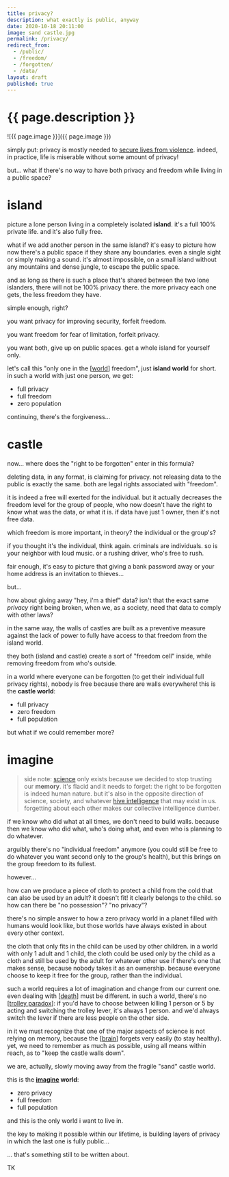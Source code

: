 ```yaml
---
title: privacy?
description: what exactly is public, anyway
date: 2020-10-18 20:11:00
image: sand castle.jpg
permalink: /privacy/
redirect_from:
  - /public/
  - /freedom/
  - /forgotten/
  - /data/
layout: draft
published: true
---
```


# {{ page.description }}

![{{ page.image }}]({{ page.image }})

simply put: privacy is mostly needed to [secure lives from violence](https://thenextweb.com/contributors/2018/11/20/read-this-if-youve-got-nothing-to-hide/). indeed, in practice, life is miserable without some amount of privacy!

but... what if there's no way to have both privacy and freedom while living in a public space?

# island

picture a lone person living in a completely isolated **island**. it's a full 100% private life. and it's also fully free.

what if we add another person in the same island? it's easy to picture how now there's a public space if they share any boundaries. even a single sight or simply making a sound. it's almost impossible, on a small island without any mountains and dense jungle, to escape the public space.

and as long as there is such a place that's shared between the two lone islanders, there will not be 100% privacy there. the more privacy each one gets, the less freedom they have.

simple enough, right?

you want privacy for improving security, forfeit freedom.

you want freedom for fear of limitation, forfeit privacy.

you want both, give up on public spaces. get a whole island for yourself only.

let's call this "only one in the [[world](/world)] freedom", just **island world** for short. in such a world with just one person, we get:

- full privacy
- full freedom
- zero population

continuing, there's the forgiveness...

# castle

now... where does the "right to be forgotten" enter in this formula?

deleting data, in any format, is claiming for privacy. not releasing data to the public is exactly the same. both are legal rights associated with "freedom".

it is indeed a free will exerted for the individual. but it actually decreases the freedom level for the group of people, who now doesn't have the right to know what was the data, or what it is. if data have just 1 owner, then it's not free data.

which freedom is more important, in theory? the individual or the group's?

if you thought it's the individual, think again. criminals are individuals. so is your neighbor with loud music. or a rushing driver, who's free to rush.

fair enough, it's easy to picture that giving a bank password away or your home address is an invitation to thieves...

but...

how about giving away "hey, i'm a thief" data? isn't that the exact same *privacy* right being broken, when we, as a society, need that data to comply with other laws?

in the same way, the walls of castles are built as a preventive measure against the lack of power to fully have access to that freedom from the island world.

they both (island and castle) create a sort of "freedom cell" inside, while removing freedom from who's outside.

in a world where everyone can be forgotten (to get their individual full privacy rights), nobody is free because there are walls everywhere! this is the **castle world**:

- full privacy
- zero freedom
- full population

but what if we could remember more?

# imagine

> side note: [science](/science) only exists because we decided to stop trusting our **memory**. it's flacid and it needs to forget: the right to be forgotten is indeed human nature. but it's also in the opposite direction of science, society, and whatever [hive intelligence](/ahoxus) that may exist in us. forgetting about each other makes our collective intelligence dumber.

if we know who did what at all times, we don't need to build walls. because then we know who did what, who's doing what, and even who is planning to do whatever.

arguibly there's no "individual freedom" anymore (you could still be free to do whatever you want second only to the group's health), but this brings on the group freedom to its fullest.

however...

how can we produce a piece of cloth to protect a child from the cold that can also be used by an adult? it doesn't fit! it clearly belongs to the child. so how can there be "no possession"? "no privacy"?

there's no simple answer to how a zero privacy world in a planet filled with humans would look like, but those worlds have always existed in about every other context.

the cloth that only fits in the child can be used by other children. in a world with only 1 adult and 1 child, the cloth could be used only by the child as a cloth and still be used by the adult for whatever other use if there's one that makes sense, because nobody takes it as an ownership. because everyone choose to keep it free for the group, rather than the individual.

such a world requires a lot of imagination and change from our current one. even dealing with [[death](/death)] must be different. in such a world, there's no [[trolley paradox](/trolley)]: if you'd have to choose between killing 1 person or 5 by acting and switching the trolley lever, it's always 1 person. and we'd always switch the lever if there are less people on the other side.

in it we must recognize that one of the major aspects of science is not relying on memory, because the [[brain](/brain)] forgets very easily (to stay healthy). yet, we need to remember as much as possible, using all means within reach, as to "keep the castle walls down".

we are, actually, slowly moving away from the fragile "sand" castle world.

this is the **[imagine](/ahoxus#imagine) world**:

- zero privacy
- full freedom
- full population

and this is the only world i want to live in.

the key to making it possible within our lifetime, is building layers of privacy in which the last one is fully public...

... that's something still to be written about.

TK

